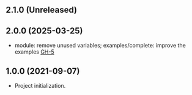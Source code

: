 ## 2.1.0 (Unreleased)
## 2.0.0 (2025-03-25)

- module: remove unused variables; examples/complete: improve the examples [GH-5](https://github.com/alibabacloud-automation/terraform-alicloud-rds-to-polardb/pull/5)

## 1.0.0 (2021-09-07)

- Project initialization.
